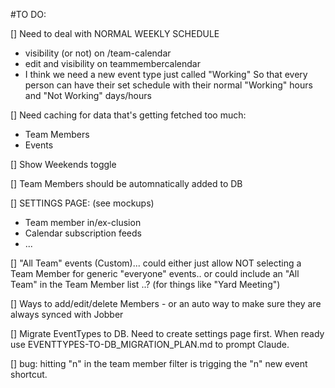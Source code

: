 #TO DO:

[] Need to deal with NORMAL WEEKLY SCHEDULE
  - visibility (or not) on /team-calendar
  - edit and visibility on teammembercalendar
  - I think we need a new event type just called "Working" 
    So that every person can have their set schedule with their normal "Working" hours and "Not Working" days/hours

[] Need caching for data that's getting fetched too much: 
  - Team Members
  - Events
  
[] Show Weekends toggle

[] Team Members should be automnatically added to DB

[] SETTINGS PAGE: (see mockups)
  - Team member in/ex-clusion 
  - Calendar subscription feeds
  - ...

[] "All Team" events (Custom)... could either just allow NOT selecting a Team Member for generic "everyone" events.. or could include an "All Team" in the Team Member list ..?  (for things like "Yard Meeting")

[] Ways to add/edit/delete Members - or an auto way to make sure they are always synced with Jobber 

[] Migrate EventTypes to DB. Need to create settings page first. When ready use EVENTTYPES-TO-DB_MIGRATION_PLAN.md to prompt Claude. 

[] bug: hitting "n" in the team member filter is trigging the "n" new event shortcut. 